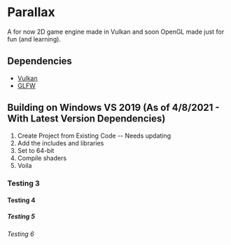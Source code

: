 # Parallax
A for now 2D game engine made in Vulkan and soon OpenGL made just for fun (and learning).

## Dependencies
* [Vulkan](https://vulkan.lunarg.com/sdk/home)
* [GLFW](https://www.glfw.org/download)

## Building on Windows VS 2019 (As of 4/8/2021 - With Latest Version Dependencies)
1. Create Project from Existing Code -- Needs updating
2. Add the includes and libraries
3. Set to 64-bit
4. Compile shaders
5. Voila

### Testing 3
#### Testing 4
##### Testing 5
###### Testing 6